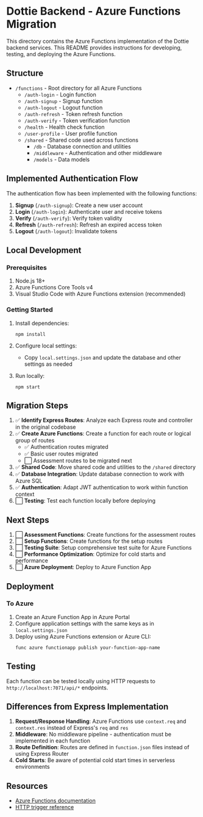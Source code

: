 # Dottie Backend - Azure Functions Migration

This directory contains the Azure Functions implementation of the Dottie backend services. This README provides instructions for developing, testing, and deploying the Azure Functions.

## Structure

- `/functions` - Root directory for all Azure Functions
  - `/auth-login` - Login function
  - `/auth-signup` - Signup function
  - `/auth-logout` - Logout function
  - `/auth-refresh` - Token refresh function
  - `/auth-verify` - Token verification function
  - `/health` - Health check function
  - `/user-profile` - User profile function
  - `/shared` - Shared code used across functions
    - `/db` - Database connection and utilities
    - `/middleware` - Authentication and other middleware
    - `/models` - Data models

## Implemented Authentication Flow

The authentication flow has been implemented with the following functions:

1. **Signup** (`/auth-signup`): Create a new user account
2. **Login** (`/auth-login`): Authenticate user and receive tokens
3. **Verify** (`/auth-verify`): Verify token validity
4. **Refresh** (`/auth-refresh`): Refresh an expired access token
5. **Logout** (`/auth-logout`): Invalidate tokens

## Local Development

### Prerequisites

1. Node.js 18+
2. Azure Functions Core Tools v4
3. Visual Studio Code with Azure Functions extension (recommended)

### Getting Started

1. Install dependencies:
   ```
   npm install
   ```

2. Configure local settings:
   - Copy `local.settings.json` and update the database and other settings as needed

3. Run locally:
   ```
   npm start
   ```

## Migration Steps

1. ✅ **Identify Express Routes**: Analyze each Express route and controller in the original codebase
2. ✅ **Create Azure Functions**: Create a function for each route or logical group of routes
   - ✅ Authentication routes migrated
   - ✅ Basic user routes migrated
   - ⬜ Assessment routes to be migrated next
3. ✅ **Shared Code**: Move shared code and utilities to the `/shared` directory
4. ✅ **Database Integration**: Update database connection to work with Azure SQL
5. ✅ **Authentication**: Adapt JWT authentication to work within function context
6. ⬜ **Testing**: Test each function locally before deploying

## Next Steps

1. ⬜ **Assessment Functions**: Create functions for the assessment routes
2. ⬜ **Setup Functions**: Create functions for the setup routes
3. ⬜ **Testing Suite**: Setup comprehensive test suite for Azure Functions
4. ⬜ **Performance Optimization**: Optimize for cold starts and performance
5. ⬜ **Azure Deployment**: Deploy to Azure Function App

## Deployment

### To Azure

1. Create an Azure Function App in Azure Portal
2. Configure application settings with the same keys as in `local.settings.json`
3. Deploy using Azure Functions extension or Azure CLI:
   ```
   func azure functionapp publish your-function-app-name
   ```

## Testing

Each function can be tested locally using HTTP requests to `http://localhost:7071/api/*` endpoints.

## Differences from Express Implementation

1. **Request/Response Handling**: Azure Functions use `context.req` and `context.res` instead of Express's `req` and `res`
2. **Middleware**: No middleware pipeline - authentication must be implemented in each function
3. **Route Definition**: Routes are defined in `function.json` files instead of using Express Router
4. **Cold Starts**: Be aware of potential cold start times in serverless environments

## Resources

- [Azure Functions documentation](https://docs.microsoft.com/en-us/azure/azure-functions/)
- [HTTP trigger reference](https://docs.microsoft.com/en-us/azure/azure-functions/functions-bindings-http-webhook) 